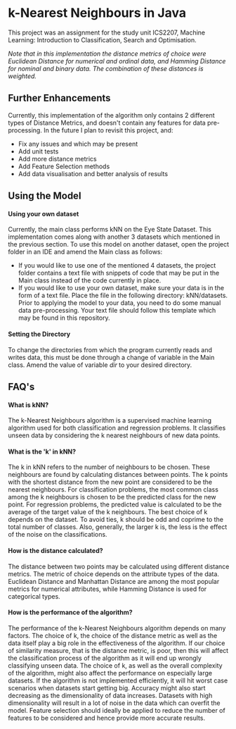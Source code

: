 # k-Nearest Neighbours in Java

This project was an assignment for the study unit ICS2207, Machine Learning: Introduction to Classification, Search and Optimisation.

*Note that in this implementation the distance metrics of choice were Euclidean Distance for numerical and ordinal data, and Hamming Distance for nominal and binary data. The combination of these distances is weighted.*

## Further Enhancements

Currently, this implementation of the algorithm only contains 2 different types of Distance Metrics, and doesn't contain any features for data pre-processing. In the future I plan to revisit this project, and:
- Fix any issues and which may be present
- Add unit tests
- Add more distance metrics
- Add Feature Selection methods
- Add data visualisation and better analysis of results

## Using the Model

#### Using your own dataset

Currently, the main class performs kNN on the Eye State Dataset. This implementation comes along with another 3 datasets which mentioned in the previous section.
To use this model on another dataset, open the project folder in an IDE and amend the Main class as follows:

- If you would like to use one of the mentioned 4 datasets, the project folder contains a text file with snippets of code that may be put in the Main class instead of the code currently in place.
- If you would like to use your own dataset, make sure your data is in the form of a text file. Place the file in the following directory: kNN/datasets. Prior to applying the model to your data, you need to do some manual data pre-processing. Your text file should follow this template which may be found in this repository. 

#### Setting the Directory

To change the directories from which the program currently reads and writes data, this must be done through a change of variable in the Main class. Amend the value of variable *dir* to your desired directory.

## FAQ's

#### What is kNN?

The k-Nearest Neighbours algorithm is a supervised machine learning algorithm used for both classification and regression problems. It classifies unseen data by considering the k nearest neighbours of new data points.

#### What is the 'k' in kNN?

The k in kNN refers to the number of neighbours to be chosen. These neighbours are found by calculating distances between points. The k points with the shortest distance from the new point are considered to be the nearest neighbours. For classification problems, the most common class among the k neighbours is chosen to be the predicted class for the new point. For regression problems, the predicted value is calculated to be the average of the target value of the k neighbours. The best choice of k depends on the dataset. To avoid ties, k should be odd and coprime to the total number of classes. Also, generally, the larger k is, the less is the effect of the noise on the classifications.

#### How is the distance calculated? 

The distance between two points may be calculated using different distance metrics. The metric of choice depends on the attribute types of the data. Euclidean Distance and Manhattan Distance are among the most popular metrics for numerical attributes, while Hamming Distance is used for categorical types.

#### How is the performance of the algorithm? 

The performance of the k-Nearest Neighbours algorithm depends on many factors. The choice of k, the choice of the distance metric as well as the data itself play a big role in the effectiveness of the algorithm. If our choice of similarity measure, that is the distance metric, is poor, then this will affect the classification process of the algorithm as it will end up wrongly classifying unseen data. The choice of k, as well as the overall complexity of the algorithm, might also affect the performance on especially large datasets. If the algorithm is not implemented efficiently, it will hit worst case scenarios when datasets start getting big. Accuracy might also start decreasing as the dimensionality of data increases. Datasets with high dimensionality will result in a lot of noise in the data which can overfit the model. Feature selection should ideally be applied to reduce the number of features to be considered and hence provide more accurate results.
